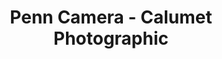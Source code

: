 ---
title: "Penn Camera - Calumet Photographic"
url: /vienna/penn-camera-calumet-photographic/
shop: camera
---